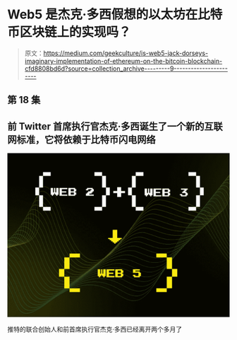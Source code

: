 # Web5 是杰克·多西假想的以太坊在比特币区块链上的实现吗？

> 原文：<https://medium.com/geekculture/is-web5-jack-dorseys-imaginary-implementation-of-ethereum-on-the-bitcoin-blockchain-cfd8808bd6d?source=collection_archive---------9----------------------->

## 第 18 集

## 前 Twitter 首席执行官杰克·多西诞生了一个新的互联网标准，它将依赖于比特币闪电网络

![](img/c971822a113a79b109c1ac0b5d0f328c.png)

推特的联合创始人和前首席执行官杰克·多西已经离开两个多月了